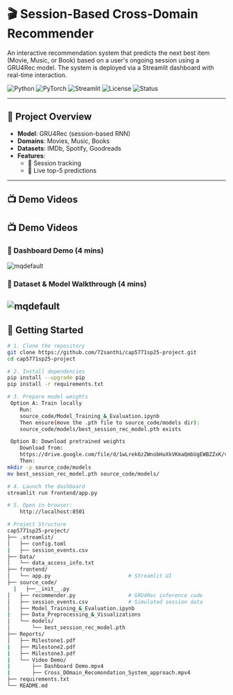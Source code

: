 # 🎬 Session-Based Cross-Domain Recommender

An interactive recommendation system that predicts the next best item (Movie, Music, or Book) based on a user's ongoing session using a GRU4Rec model. The system is deployed via a Streamlit dashboard with real-time interaction.

![Python](https://img.shields.io/badge/Python-3.10-blue)
![PyTorch](https://img.shields.io/badge/PyTorch-2.0-orange)
![Streamlit](https://img.shields.io/badge/Streamlit-1.30.0-red)
![License](https://img.shields.io/github/license/72santhi/cap5771sp25-project)
![Status](https://img.shields.io/badge/Status-Active-brightgreen)

---

## 🎯 Project Overview

- **Model**: GRU4Rec (session-based RNN)
- **Domains**: Movies, Music, Books
- **Datasets**: IMDb, Spotify, Goodreads
- **Features**:
  - 🔁 Session tracking  
  - 🔮 Live top-5 predictions    

---


## 📺 Demo Videos

## 📺 Demo Videos

### 🔹 Dashboard Demo (4 mins)
![mqdefault](https://youtu.be/w1nElGVKB1Y)
### 🔹 Dataset & Model Walkthrough (4 mins)
![mqdefault](https://youtu.be/9GcDJNJSX6Q)
---

## 🚀 Getting Started

```bash
# 1. Clone the repository
git clone https://github.com/72santhi/cap5771sp25-project.git
cd cap5771sp25-project

# 2. Install dependencies
pip install --upgrade pip
pip install -r requirements.txt

# 3. Prepare model weights
 Option A: Train locally
    Run:
    source_code/Model_Training_&_Evaluation.ipynb
    Then ensure(move the .pth file to source_code/models dir):
    source_code/models/best_session_rec_model.pth exists

 Option B: Download pretrained weights
    Download from:
    https://drive.google.com/file/d/1wLrek6zZWnobHuXkVKmaQmbUgEWBZZxK/view?usp=sharing
    Then:
mkdir -p source_code/models
mv best_session_rec_model.pth source_code/models/

# 4. Launch the dashboard
streamlit run frontend/app.py

# 5. Open in browser:
    http://localhost:8501

# Project Structure
cap5771sp25-project/
├── .streamlit/
│   ├── config.toml
|   ├── session_events.csv
├── Data/
│   └── data_access_info.txt          
├── frontend/
│   └── app.py                         # Streamlit UI
├── source_code/
  |   ├──__init__.py 
│   ├── recommender.py                 # GRU4Rec inference code
│   ├── session_events.csv             # Simulated session data
│   ├── Model_Training_&_Evaluation.ipynb
|   ├── Data_Preprocessing_&_Visualizations
│   └── models/
│       └── best_session_rec_model.pth
├── Reports/
│   ├── Milestone1.pdf
|   ├── Milestone2.pdf
|   ├── Milestone3.pdf
|   └── Video Demo/
|       ├── Dashboard Demo.mpv4
|       ├── Cross_DOmain_Recomondation_System_approach.mpv4
├── requirements.txt
└── README.md

```
